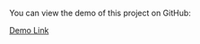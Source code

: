 You can view the demo of this project on GitHub:

[Demo Link](https://github.com/ofekshmuely/bucket-assignment)
